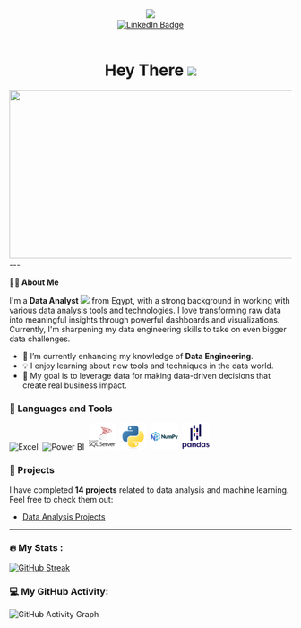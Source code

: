 <div id="header" align="center">
  <img src="https://media.giphy.com/media/M9gbBd9nbDrOTu1Mqx/giphy.gif" width="100"/>
  <div id="badges">
  <a href="https://www.linkedin.com/in/abdelrahman-gamal121/">
    <img src="https://img.shields.io/badge/LinkedIn-blue?style=for-the-badge&logo=linkedin&logoColor=white" alt="LinkedIn Badge"/>
  </a>
</div>
  <img src="https://komarev.com/ghpvc/?username=AbdelahmanGamalOmar&style=flat-square&color=blue" alt=""/>
  <h1>
  Hey There
  <img src="https://media.giphy.com/media/hvRJCLFzcasrR4ia7z/giphy.gif" width="30px"/>
</h1>
</div>
<div align="center">
  <img src="https://media.giphy.com/media/dWesBcTLavkZuG35MI/giphy.gif" width="600" height="300"/>
</div>
---

<b>👨‍💻 About Me</b>

I'm a **Data Analyst** <img src="https://media.giphy.com/media/WUlplcMpOCEmTGBtBW/giphy.gif" width="30"> from Egypt, with a strong background in working with various data analysis tools and technologies. I love transforming raw data into meaningful insights through powerful dashboards and visualizations. Currently, I'm sharpening my data engineering skills to take on even bigger data challenges.

- 🌱 I’m currently enhancing my knowledge of **Data Engineering**.
- 💡 I enjoy learning about new tools and techniques in the data world.
- 🎯 My goal is to leverage data for making data-driven decisions that create real business impact.
  
### 🔧 Languages and Tools
<div>
  <img src="https://img.icons8.com/color/48/microsoft-excel-2019--v1.png" alt="Excel" title="Excel" width="48" height="48"/>&nbsp;
  <img src="https://img.icons8.com/color/48/power-bi.png" alt="Power BI" title="Power BI" width="48" height="48"/>&nbsp;
  <img src="https://github.com/devicons/devicon/blob/master/icons/microsoftsqlserver/microsoftsqlserver-original-wordmark.svg" title="Microsoft SQL Server" alt="Microsoft SQL Server" 
  width="48" height="48"/>&nbsp;
  <img src="https://github.com/devicons/devicon/blob/master/icons/python/python-original.svg" title="Python" alt="Python" width="48" height="48"/>&nbsp;
  <img src="https://github.com/devicons/devicon/blob/master/icons/numpy/numpy-original-wordmark.svg" title="NumPy" alt="NumPy" width="48" height="48"/>&nbsp;
  <img src="https://github.com/devicons/devicon/blob/master/icons/pandas/pandas-original-wordmark.svg" title="Pandas" alt="Pandas" width="48" height="48"/>&nbsp;
</div>


### 📝 Projects
I have completed **14 projects** related to data analysis and machine learning. Feel free to check them out:

- [Data Analysis Projects](https://github.com/AbdelrahmanGamalOmar?tab=repositories)

---
### :fire: My Stats :
[![GitHub Streak](http://github-readme-streak-stats.herokuapp.com?user=AbdelrahmanGamalOmar&theme=dark&background=000000)](https://git.io/streak-stats)


### 💻 My GitHub Activity:
<img src="https://github-readme-activity-graph.vercel.app/graph?username=AbdelrahmanGamalOmar&theme=tokyo-night" alt="GitHub Activity Graph" />



